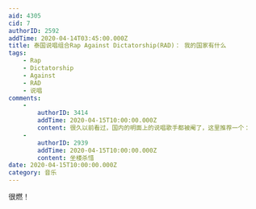 ```yaml
---
aid: 4305
cid: 7
authorID: 2592
addTime: 2020-04-14T03:45:00.000Z
title: 泰国说唱组合Rap Against Dictatorship(RAD)： 我的国家有什么
tags:
    - Rap
    - Dictatorship
    - Against
    - RAD
    - 说唱
comments:
    -
        authorID: 3414
        addTime: 2020-04-15T10:00:00.000Z
        content: 很久以前看过，国内的明面上的说唱歌手都被阉了，这里推荐一个：
    -
        authorID: 2939
        addTime: 2020-04-15T10:00:00.000Z
        content: 坐楼杀惜
date: 2020-04-15T10:00:00.000Z
category: 音乐
---
```


很燃！
